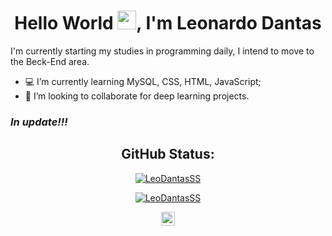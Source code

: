 <h1 align="center">Hello World <img src="https://raw.githubusercontent.com/kaueMarques/kaueMarques/master/hi.gif" width="30px">, I'm Leonardo Dantas</h1>

I'm currently starting my studies in programming daily, I intend to move to the Beck-End area.

- :computer: I’m currently learning MySQL, CSS, HTML, JavaScript;
- 🤝 I’m looking to collaborate for deep learning projects. 

### *In update!!!*

<div align="center">
  <h2>GitHub Status:</h2>
  
  [![LeoDantasSS](https://github-readme-stats.vercel.app/api?username=LeoDantasSS&show_icons=true&theme=radical&bg_color=30,0d0d0d,191919&title_color=fff&text_color=fff&icon_color=79ff97)](https://github.com/anuraghazra/github-readme-stats)

[![LeoDantasSS](https://github-readme-stats.vercel.app/api/top-langs/?username=LeoDantasSS&layout=compact&theme=radical&bg_color=30,0d0d0d,191919&title_color=fff&text_color=fff&icon_color=79ff97)](https://github.com/anuraghazra/github-readme-stats)
  
  <a target="somethingUnique" href="https://www.linkedin.com/in/leonardo-dantasss/">
    <img target="somethingUnique" alt="LinkdeIN" width="22px" src="https://cdn.jsdelivr.net/npm/simple-icons@v3/icons/linkedin.svg" />
  </a>
  </div>

